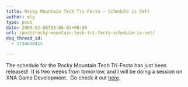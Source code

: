 ```yaml
---
title: Rocky Mountain Tech Tri-Fecta – Schedule is Set!
author: ely
type: post
date: 2009-02-06T03:06:01+00:00
url: /post/rocky-mountain-tech-tri-fecta-schedule-is-set/
dsq_thread_id:
  - 1734628415

---
```

The schedule for the Rocky Mountain Tech Tri-Fecta has just been released!&#160; It is two weeks from tomorrow, and I will be doing a session on XNA Game Development.&#160; Go check it out [here][1].

 [1]: http://rmtechtrifecta.pbwiki.com/